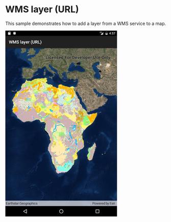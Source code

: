 # WMS layer (URL)

This sample demonstrates how to add a layer from a WMS service to a map.

<img src="WmsLayerUrl.jpg" width="350"/>




